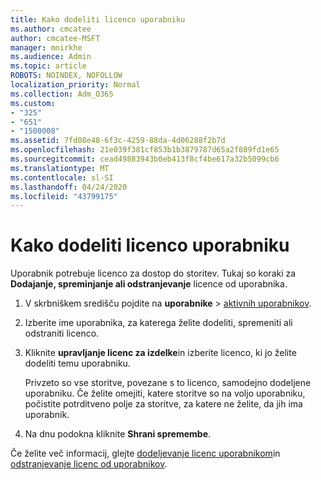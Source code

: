 ```yaml
---
title: Kako dodeliti licenco uporabniku
ms.author: cmcatee
author: cmcatee-MSFT
manager: mnirkhe
ms.audience: Admin
ms.topic: article
ROBOTS: NOINDEX, NOFOLLOW
localization_priority: Normal
ms.collection: Adm_O365
ms.custom:
- "325"
- "651"
- "1500008"
ms.assetid: 7fd08e48-6f3c-4259-88da-4d06288f2b7d
ms.openlocfilehash: 21e039f381cf853b1b3879787d65a2f809fd1e65
ms.sourcegitcommit: cead49883943b0eb413f8cf4be617a32b5099cb6
ms.translationtype: MT
ms.contentlocale: sl-SI
ms.lasthandoff: 04/24/2020
ms.locfileid: "43799175"
---
```

# <a name="how-to-assign-a-license-to-a-user"></a>Kako dodeliti licenco uporabniku

Uporabnik potrebuje licenco za dostop do storitev. Tukaj so koraki za **Dodajanje, spreminjanje ali odstranjevanje** licence od uporabnika.
  
1. V skrbniškem središču pojdite na **uporabnike** \> [aktivnih uporabnikov](https://go.microsoft.com/fwlink/p/?linkid=834822).

2. Izberite ime uporabnika, za katerega želite dodeliti, spremeniti ali odstraniti licenco.

3. Kliknite **upravljanje licenc za izdelke**in izberite licenco, ki jo želite dodeliti temu uporabniku.

    Privzeto so vse storitve, povezane s to licenco, samodejno dodeljene uporabniku. Če želite omejiti, katere storitve so na voljo uporabniku, počistite potrditveno polje za storitve, za katere ne želite, da jih ima uporabnik.

4. Na dnu podokna kliknite **Shrani spremembe**.

Če želite več informacij, glejte [dodeljevanje licenc uporabnikom](https://docs.microsoft.com/office365/admin/subscriptions-and-billing/assign-licenses-to-users)in [odstranjevanje licenc od uporabnikov](https://docs.microsoft.com/office365/admin/subscriptions-and-billing/remove-licenses-from-users).